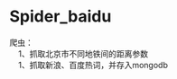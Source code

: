 Spider_baidu
============

爬虫：  
&nbsp; &nbsp; 1、抓取北京市不同地铁间的距离参数  
&nbsp; &nbsp; 1、抓取新浪、百度热词，并存入mongodb 
